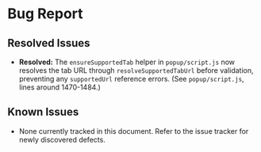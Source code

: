 # Bug Report

## Resolved Issues

- **Resolved:** The `ensureSupportedTab` helper in `popup/script.js` now resolves the tab URL through `resolveSupportedTabUrl` before validation, preventing any `supportedUrl` reference errors. (See `popup/script.js`, lines around 1470-1484.)

## Known Issues

- None currently tracked in this document. Refer to the issue tracker for newly discovered defects.
